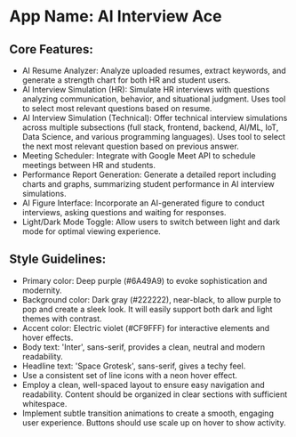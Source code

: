 # **App Name**: AI Interview Ace

## Core Features:

- AI Resume Analyzer: Analyze uploaded resumes, extract keywords, and generate a strength chart for both HR and student users.
- AI Interview Simulation (HR): Simulate HR interviews with questions analyzing communication, behavior, and situational judgment. Uses tool to select most relevant questions based on resume.
- AI Interview Simulation (Technical): Offer technical interview simulations across multiple subsections (full stack, frontend, backend, AI/ML, IoT, Data Science, and various programming languages). Uses tool to select the next most relevant question based on previous answer.
- Meeting Scheduler: Integrate with Google Meet API to schedule meetings between HR and students.
- Performance Report Generation: Generate a detailed report including charts and graphs, summarizing student performance in AI interview simulations.
- AI Figure Interface: Incorporate an AI-generated figure to conduct interviews, asking questions and waiting for responses.
- Light/Dark Mode Toggle: Allow users to switch between light and dark mode for optimal viewing experience.

## Style Guidelines:

- Primary color: Deep purple (#6A49A9) to evoke sophistication and modernity.
- Background color: Dark gray (#222222), near-black, to allow purple to pop and create a sleek look. It will easily support both dark and light themes with contrast.
- Accent color: Electric violet (#CF9FFF) for interactive elements and hover effects.
- Body text: 'Inter', sans-serif, provides a clean, neutral and modern readability.
- Headline text: 'Space Grotesk', sans-serif, gives a techy feel.
- Use a consistent set of line icons with a neon hover effect.
- Employ a clean, well-spaced layout to ensure easy navigation and readability. Content should be organized in clear sections with sufficient whitespace.
- Implement subtle transition animations to create a smooth, engaging user experience. Buttons should use scale up on hover to show activity.